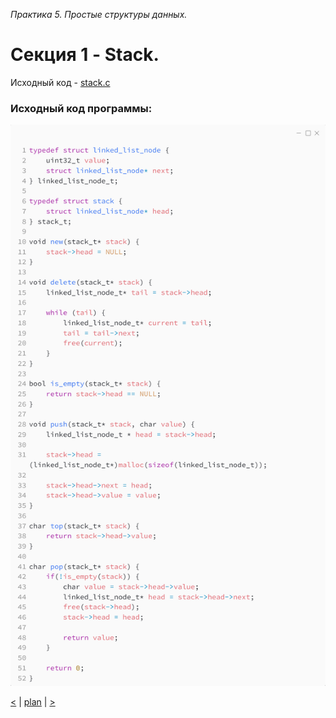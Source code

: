 _Практика 5. Простые структуры данных._

# Секция 1 - Stack.

Исходный код - [stack.c](../src/list_stack.c)

### Исходный код программы:
![](images/stack_code.png)

[<](0.md) | [plan](../practice.md) | [>](2.md)
